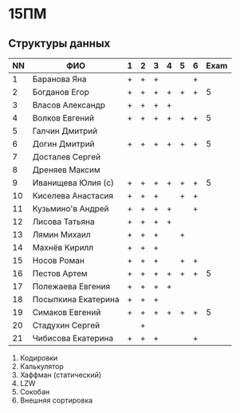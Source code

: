 # 15ПМ
## Структуры данных

| NN  | ФИО                   | 1   | 2   | 3   | 4   | 5   | 6   | Exam |
| --- | --------------------- | --- | --- | --- | --- | --- | --- | ---- |
| 1   | Баранова Яна          | +   | +   | +   |     |     | +   |      |
| 2   | Богданов Егор         | +   | +   | +   | +   | +   | +   | 5    |
| 3   | Власов Александр      | +   | +   | +   | +   |     |     |      |
| 4   | Волков Евгений        | +   | +   | +   | +   | +   | +   | 5    |
| 5   | Галчин Дмитрий        |     |     |     |     |     |     |      |
| 6   | Догин Дмитрий         | +   | +   | +   | +   | +   | +   | 5    |
| 7   | Досталев Сергей       |     |     |     |     |     |     |      |
| 8   | Дреняев Максим        |     |     |     |     |     |     |      |
| 9   | Иванищева Юлия (с)    | +   | +   | +   | +   | +   | +   | 5    |
| 10  | Киселева Анастасия    | +   | +   | +   |     | +   | +   |      |
| 11  | Кузьмино'в Андрей     | +   | +   | +   | +   |     | +   |      |
| 12  | Лисова Татьяна        | +   | +   | +   | +   |     |     |      |
| 13  | Лямин Михаил          | +   | +   | +   |     | +   |     |      |
| 14  | Махнёв Кирилл         | +   | +   | +   |     |     |     |      |
| 15  | Носов Роман           | +   | +   | +   |     | +   | +   |      |
| 16  | Пестов Артем          | +   | +   | +   | +   | +   | +   | 5    |
| 17  | Полежаева Евгения     | +   | +   | +   | +   |     |     |      |
| 18  | Посыпкина Екатерина   | +   | +   | +   |     |     |     |      |
| 19  | Симаков Евгений       | +   | +   | +   | +   | +   | +   | 5    |
| 20  | Стадухин Сергей       |     | +   |     |     |     |     |      |
| 21  | Чибисова Екатерина    | +   | +   | +   |     |     | +   |      |

1. Кодировки
2. Калькулятор
3. Хаффман (статический)
4. LZW
5. Сокобан
6. Внешняя сортировка
